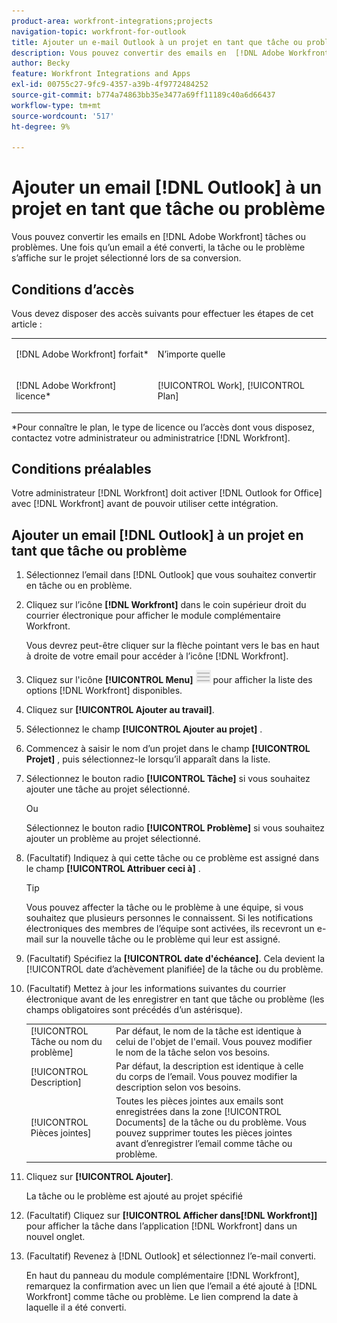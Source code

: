 ```yaml
---
product-area: workfront-integrations;projects
navigation-topic: workfront-for-outlook
title: Ajouter un e-mail Outlook à un projet en tant que tâche ou problème
description: Vous pouvez convertir des emails en  [!DNL Adobe Workfront] tâches ou problèmes. Une fois qu’un email a été converti, la tâche ou le problème s’affiche sur le projet sélectionné lors de sa conversion.
author: Becky
feature: Workfront Integrations and Apps
exl-id: 00755c27-9fc9-4357-a39b-4f9772484252
source-git-commit: b774a74863bb35e3477a69ff11189c40a6d66437
workflow-type: tm+mt
source-wordcount: '517'
ht-degree: 9%

---
```


# Ajouter un email [!DNL Outlook] à un projet en tant que tâche ou problème

Vous pouvez convertir les emails en [!DNL Adobe Workfront] tâches ou problèmes. Une fois qu’un email a été converti, la tâche ou le problème s’affiche sur le projet sélectionné lors de sa conversion.

## Conditions d’accès

Vous devez disposer des accès suivants pour effectuer les étapes de cet article :

<table style="table-layout:auto"> 
 <col> 
 <col> 
 <tbody> 
  <tr> 
   <td role="rowheader">[!DNL Adobe Workfront] forfait*</td> 
   <td> <p>N’importe quelle</p> </td> 
  </tr> 
  <tr> 
   <td role="rowheader">[!DNL Adobe Workfront] licence*</td> 
   <td> <p>[!UICONTROL Work], [!UICONTROL Plan]</p> </td> 
  </tr> 
 </tbody> 
</table>

&#42;Pour connaître le plan, le type de licence ou l’accès dont vous disposez, contactez votre administrateur ou administratrice [!DNL Workfront].

## Conditions préalables

Votre administrateur [!DNL Workfront] doit activer [!DNL Outlook for Office] avec [!DNL Workfront] avant de pouvoir utiliser cette intégration.

## Ajouter un email [!DNL Outlook] à un projet en tant que tâche ou problème

1. Sélectionnez l’email dans [!DNL Outlook] que vous souhaitez convertir en tâche ou en problème.
1. Cliquez sur l’icône **[!DNL Workfront]** dans le coin supérieur droit du courrier électronique pour afficher le module complémentaire Workfront.

   Vous devrez peut-être cliquer sur la flèche pointant vers le bas en haut à droite de votre email pour accéder à l’icône [!DNL Workfront].

1. Cliquez sur l&#39;icône **[!UICONTROL Menu]** ![o365_addin_menu_icon.png](assets/o365-addin-menu2-icon.png) pour afficher la liste des options [!DNL Workfront] disponibles.



1. Cliquez sur **[!UICONTROL Ajouter au travail]**.

1. Sélectionnez le champ **[!UICONTROL Ajouter au projet]** .
1. Commencez à saisir le nom d’un projet dans le champ **[!UICONTROL Projet]** , puis sélectionnez-le lorsqu’il apparaît dans la liste.
1. Sélectionnez le bouton radio **[!UICONTROL Tâche]** si vous souhaitez ajouter une tâche au projet sélectionné.

   Ou

   Sélectionnez le bouton radio **[!UICONTROL Problème]** si vous souhaitez ajouter un problème au projet sélectionné.

1. (Facultatif) Indiquez à qui cette tâche ou ce problème est assigné dans le champ **[!UICONTROL Attribuer ceci à]** .

   >[!TIP]
   >
   >Vous pouvez affecter la tâche ou le problème à une équipe, si vous souhaitez que plusieurs personnes le connaissent. Si les notifications électroniques des membres de l’équipe sont activées, ils recevront un e-mail sur la nouvelle tâche ou le problème qui leur est assigné.


1. (Facultatif) Spécifiez la **[!UICONTROL date d&#39;échéance]**. Cela devient la [!UICONTROL date d’achèvement planifiée] de la tâche ou du problème.
1. (Facultatif) Mettez à jour les informations suivantes du courrier électronique avant de les enregistrer en tant que tâche ou problème (les champs obligatoires sont précédés d’un astérisque).

   <table style="table-layout:auto">
      <tr>
        <td>[!UICONTROL Tâche ou nom du problème]</td>
        <td>Par défaut, le nom de la tâche est identique à celui de l'objet de l'email. Vous pouvez modifier le nom de la tâche selon vos besoins.</td>
        <td></td>
      </tr>
      <tr>
        <td>[!UICONTROL Description]</td>
        <td>Par défaut, la description est identique à celle du corps de l’email. Vous pouvez modifier la description selon vos besoins.</td>
      </tr>
      <tr>
        <td>[!UICONTROL Pièces jointes]</td>
        <td>Toutes les pièces jointes aux emails sont enregistrées dans la zone [!UICONTROL Documents] de la tâche ou du problème. Vous pouvez supprimer toutes les pièces jointes avant d’enregistrer l’email comme tâche ou problème.</td>
      </tr>
   </table>

1. Cliquez sur **[!UICONTROL Ajouter]**.

   La tâche ou le problème est ajouté au projet spécifié

1. (Facultatif) Cliquez sur **[!UICONTROL Afficher dans[!DNL Workfront]]** pour afficher la tâche dans l’application [!DNL Workfront] dans un nouvel onglet.

1. (Facultatif) Revenez à [!DNL Outlook] et sélectionnez l’e-mail converti.

   En haut du panneau du module complémentaire [!DNL Workfront], remarquez la confirmation avec un lien que l’email a été ajouté à [!DNL Workfront] comme tâche ou problème. Le lien comprend la date à laquelle il a été converti.



